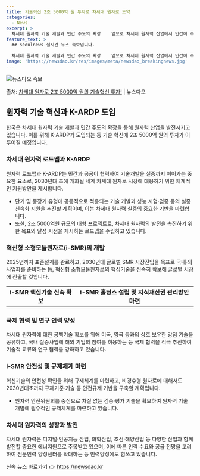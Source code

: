 ```yaml
---
title: 기술혁신 2조 5000억 원 투자로 차세대 원자로 도약
categories:
  - News
excerpt: >
  차세대 원자력 기술 개발과 민간 주도의 확장    앞으로 차세대 원자력 산업에서 민간이 주도적으로 독자 원자…
feature_text: >
  ## seoulnews 실시간 뉴스 속보입니다.

  차세대 원자력 기술 개발과 민간 주도의 확장    앞으로 차세대 원자력 산업에서 민간이 주도적으로 독자 원자…
image: 'https://newsdao.kr/res/images/meta/newsdao_breakingnews.jpg'
---
```


![뉴스다오 속보](https://newsdao.kr/res/images/meta/newsdao_breakingnews.jpg)

<p>출처: <a href="https://newsdao.kr/4093" rel="dofollow">차세대 원자로 2조 5000억 원의 기술혁신 투자!</a> | 뉴스다오</p>

<h2 data-ke-size="size26">원자력 기술 혁신과 K-ARDP 도입</h2>
<p data-ke-size="size16">한국은 차세대 원자력 기술 개발과 민간 주도의 확장을 통해 원자력 산업을 발전시키고 있습니다. 이를 위해 K-ARDP가 도입되는 등 기술 혁신에 2조 5000억 원의 투자가 이루어질 예정입니다.</p>

<h3>차세대 원자력 로드맵과 K-ARDP</h3>
<p data-ke-size="size16">원자력 로드맵과 K-ARDP는 민간과 공공이 협력하여 기술개발을 실증까지 이어가는 중요한 요소로, 2030년대 초에 개화될 세계 차세대 원자로 시장에 대응하기 위한 체계적인 지원방안을 제시합니다.</p>
<ul>
  <li>단기 및 중장기 유형에 공통적으로 적용되는 기술 개발과 성능 시험·검증 등의 실증 신속화 지원을 추진할 계획이며, 이는 차세대 원자력 실증의 중요한 기반을 마련합니다.</li>
  <li>또한, 2조 5000억원 규모의 대형 프로젝트로, 차세대 원자력의 발전을 촉진하기 위한 목표와 달성 시점을 제시하는 로드맵을 수립하고 있습니다.</li>
</ul>

<h3>혁신형 소형모듈원자로(i-SMR)의 개발</h3>
<p data-ke-size="size16">2025년까지 표준설계를 완료하고, 2030년대 글로벌 SMR 시장진입을 목표로 국내·외 사업화를 준비하는 등, 혁신형 소형모듈원자로의 핵심기술을 신속히 확보해 글로벌 시장에 진출할 것입니다.</p>
<table>
  <tr>
    <td style="text-align: center; height: 17px;"><b>i-SMR 핵심기술 신속 확보</b></td>
    <td style="text-align: center; height: 17px;"><b>i-SMR 홀딩스 설립 및 지식재산권 관리방안 마련</b></td>
  </tr>
</table>

<h3>국제 협력 및 연구 인력 양성</h3>
<p data-ke-size="size16">차세대 원자력에 대한 공백기술 확보를 위해 미국, 영국 등과의 상호 보유한 강점 기술을 공유하고, 국내 실증사업에 해외 기업의 참여를 허용하는 등 국제 협력을 적극 추진하여 기술적 교류와 연구 협력을 강화하고 있습니다.</p>

<h3>i-SMR 안전성 및 규제체계 마련</h3>
<p data-ke-size="size16">혁신기술의 안전성 확인을 위해 규제체계를 마련하고, 비경수형 원자로에 대해서도 2030년대초까지 규제기준·기술 등 안전규제 기반을 구축할 계획입니다.</p>
<ul>
  <li>원자력 안전위원회를 중심으로 차질 없는 검증·평가 기술을 확보하여 원자력 기술 개발에 필수적인 규제체계를 마련하고 있습니다.</li>
</ul>

<h3>차세대 원자력의 성장과 발전</h3>
<p data-ke-size="size16">차세대 원자력은 디지털·인공지능 산업, 화학산업, 조선·해양산업 등 다양한 산업과 함께 발전할 중요한 에너지원으로 주목받고 있으며, 이에 따른 인력 수요와 공급 전망을 고려하여 전문인력 양성센터를 확대하는 등 인력양성에도 힘쓰고 있습니다.</p> 

신속 뉴스 바로가기 👉 <a href="https://newsdao.kr" rel="dofollow">https://newsdao.kr</a>


